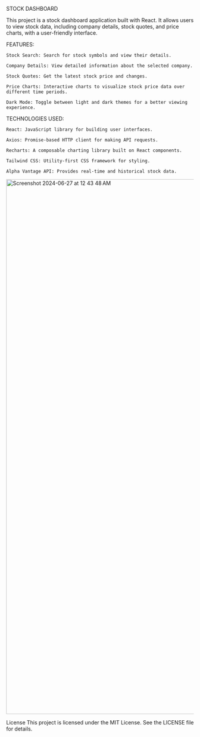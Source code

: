 STOCK DASHBOARD


This project is a stock dashboard application built with React. It allows users to view stock data, including company details, stock quotes, and price charts, with a user-friendly interface.



FEATURES:

	Stock Search: Search for stock symbols and view their details.

	Company Details: View detailed information about the selected company.

	Stock Quotes: Get the latest stock price and changes.

	Price Charts: Interactive charts to visualize stock price data over different time periods.

	Dark Mode: Toggle between light and dark themes for a better viewing experience.




TECHNOLOGIES USED:		

	React: JavaScript library for building user interfaces.

	Axios: Promise-based HTTP client for making API requests.
	
	Recharts: A composable charting library built on React components.

	Tailwind CSS: Utility-first CSS framework for styling.

	Alpha Vantage API: Provides real-time and historical stock data.

<img width="1434" alt="Screenshot 2024-06-27 at 12 43 48 AM" src="https://github.com/JoshuaWaldron215/StockDashboard/assets/98724803/1086a17a-0cdb-42a7-bf52-9864a9322bb6">

License
This project is licensed under the MIT License. See the LICENSE file for details.





